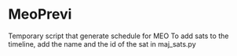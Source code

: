 # MeoPrevi
Temporary script that generate schedule for MEO
To add sats to the timeline, add the name and the id of the sat in maj_sats.py
